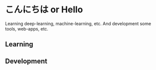 # こんにちは or Hello

Learning deep-learning, machine-learning, etc. And development some tools, web-apps, etc.

## Learning

<learning-block>

## Development

<development-block>
